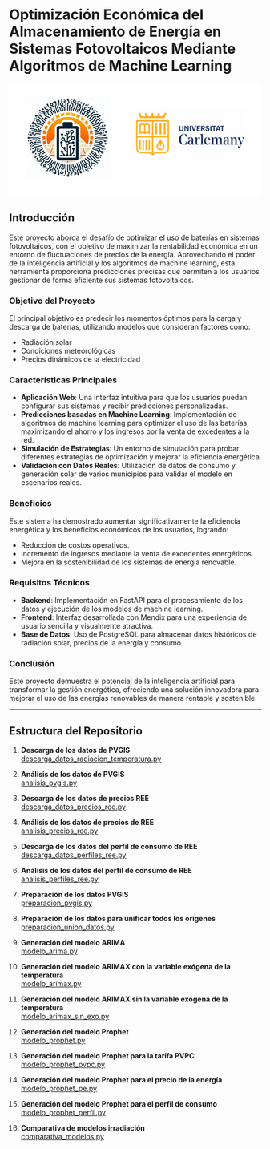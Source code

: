 # Optimización Económica del Almacenamiento de Energía en Sistemas Fotovoltaicos Mediante Algoritmos de Machine Learning

![Logo EnergyPV](LogoProyecto.bmp)

## Introducción

Este proyecto aborda el desafío de optimizar el uso de baterías en sistemas fotovoltaicos, con el objetivo de maximizar la rentabilidad económica en un entorno de fluctuaciones de precios de la energía. Aprovechando el poder de la inteligencia artificial y los algoritmos de machine learning, esta herramienta proporciona predicciones precisas que permiten a los usuarios gestionar de forma eficiente sus sistemas fotovoltaicos.

### Objetivo del Proyecto

El principal objetivo es predecir los momentos óptimos para la carga y descarga de baterías, utilizando modelos que consideran factores como:

- Radiación solar
- Condiciones meteorológicas
- Precios dinámicos de la electricidad

### Características Principales

- **Aplicación Web**: Una interfaz intuitiva para que los usuarios puedan configurar sus sistemas y recibir predicciones personalizadas.
- **Predicciones basadas en Machine Learning**: Implementación de algoritmos de machine learning para optimizar el uso de las baterías, maximizando el ahorro y los ingresos por la venta de excedentes a la red.
- **Simulación de Estrategias**: Un entorno de simulación para probar diferentes estrategias de optimización y mejorar la eficiencia energética.
- **Validación con Datos Reales**: Utilización de datos de consumo y generación solar de varios municipios para validar el modelo en escenarios reales.

### Beneficios

Este sistema ha demostrado aumentar significativamente la eficiencia energética y los beneficios económicos de los usuarios, logrando:

- Reducción de costos operativos.
- Incremento de ingresos mediante la venta de excedentes energéticos.
- Mejora en la sostenibilidad de los sistemas de energía renovable.

### Requisitos Técnicos

- **Backend**: Implementación en FastAPI para el procesamiento de los datos y ejecución de los modelos de machine learning.
- **Frontend**: Interfaz desarrollada con Mendix para una experiencia de usuario sencilla y visualmente atractiva.
- **Base de Datos**: Uso de PostgreSQL para almacenar datos históricos de radiación solar, precios de la energía y consumo.

### Conclusión

Este proyecto demuestra el potencial de la inteligencia artificial para transformar la gestión energética, ofreciendo una solución innovadora para mejorar el uso de las energías renovables de manera rentable y sostenible.

---

## Estructura del Repositorio

1. **Descarga de los datos de PVGIS**  
   [descarga_datos_radiacion_temperatura.py](https://github.com/pablo-cano/Energy-Optimization-PV-ML/blob/main/descarga_datos_radiacion_temperatura.py)
   
2. **Análisis de los datos de PVGIS**  
   [analisis_pvgis.py](https://github.com/pablo-cano/Energy-Optimization-PV-ML/blob/main/analisis_pvgis.py)
   
3. **Descarga de los datos de precios REE**  
   [descarga_datos_precios_ree.py](https://github.com/pablo-cano/Energy-Optimization-PV-ML/blob/main/descarga_datos_precios_ree.py)
   
4. **Análisis de los datos de precios de REE**  
   [analisis_precios_ree.py](https://github.com/pablo-cano/Energy-Optimization-PV-ML/blob/main/analisis_precios_ree.py)
   
5. **Descarga de los datos del perfil de consumo de REE**  
   [descarga_datos_perfiles_ree.py](https://github.com/pablo-cano/Energy-Optimization-PV-ML/blob/main/descarga_datos_perfiles_ree.py)
   
6. **Análisis de los datos del perfil de consumo de REE**  
   [analisis_perfiles_ree.py](https://github.com/pablo-cano/Energy-Optimization-PV-ML/blob/main/analisis_perfiles_ree.py)
   
7. **Preparación de los datos PVGIS**  
   [preparacion_pvgis.py](https://github.com/pablo-cano/Energy-Optimization-PV-ML/blob/main/preparacion_pvgis.py)
   
8. **Preparación de los datos para unificar todos los orígenes**  
   [preparacion_union_datos.py](https://github.com/pablo-cano/Energy-Optimization-PV-ML/blob/main/preparacion_union_datos.py)
   
9. **Generación del modelo ARIMA**  
   [modelo_arima.py](https://github.com/pablo-cano/Energy-Optimization-PV-ML/blob/main/modelo_arima.py)
   
10. **Generación del modelo ARIMAX con la variable exógena de la temperatura**  
    [modelo_arimax.py](https://github.com/pablo-cano/Energy-Optimization-PV-ML/blob/main/modelo_arimax.py)
   
11. **Generación del modelo ARIMAX sin la variable exógena de la temperatura**  
    [modelo_arimax_sin_exo.py](https://github.com/pablo-cano/Energy-Optimization-PV-ML/blob/main/modelo_arimax_sin_exo.py)
    
12. **Generación del modelo Prophet**  
    [modelo_prophet.py](https://github.com/pablo-cano/Energy-Optimization-PV-ML/blob/main/modelo_prophet.py)
   
13. **Generación del modelo Prophet para la tarifa PVPC**  
    [modelo_prophet_pvpc.py](https://github.com/pablo-cano/Energy-Optimization-PV-ML/blob/main/modelo_prophet_pvpc.py)
   
14. **Generación del modelo Prophet para el precio de la energía**  
    [modelo_prophet_pe.py](https://github.com/pablo-cano/Energy-Optimization-PV-ML/blob/main/modelo_prophet_pe.py)
   
15. **Generación del modelo Prophet para el perfil de consumo**  
    [modelo_prophet_perfil.py](https://github.com/pablo-cano/Energy-Optimization-PV-ML/blob/main/modelo_prophet_perfil.py)
    
16. **Comparativa de modelos irradiación**  
    [comparativa_modelos.py](https://github.com/pablo-cano/Energy-Optimization-PV-ML/blob/main/comparativa_modelos.py)
